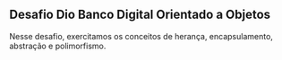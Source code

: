 ## Desafio Dio Banco Digital Orientado a Objetos

Nesse desafio, exercitamos os conceitos de herança, encapsulamento, abstração e polimorfismo.